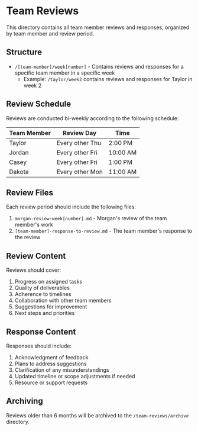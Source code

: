 # Team Reviews

This directory contains all team member reviews and responses, organized by team member and review period.

## Structure

- `/[team-member]/week[number]` - Contains reviews and responses for a specific team member in a specific week
  - Example: `/taylor/week2` contains reviews and responses for Taylor in week 2

## Review Schedule

Reviews are conducted bi-weekly according to the following schedule:

| Team Member | Review Day      | Time          |
|-------------|-----------------|---------------|
| Taylor      | Every other Thu | 2:00 PM       |
| Jordan      | Every other Fri | 10:00 AM      |
| Casey       | Every other Fri | 1:00 PM       |
| Dakota      | Every other Mon | 11:00 AM      |

## Review Files

Each review period should include the following files:

1. `morgan-review-week[number].md` - Morgan's review of the team member's work
2. `[team-member]-response-to-review.md` - The team member's response to the review

## Review Content

Reviews should cover:

1. Progress on assigned tasks
2. Quality of deliverables
3. Adherence to timelines
4. Collaboration with other team members
5. Suggestions for improvement
6. Next steps and priorities

## Response Content

Responses should include:

1. Acknowledgment of feedback
2. Plans to address suggestions
3. Clarification of any misunderstandings
4. Updated timeline or scope adjustments if needed
5. Resource or support requests

## Archiving

Reviews older than 6 months will be archived to the `/team-reviews/archive` directory. 